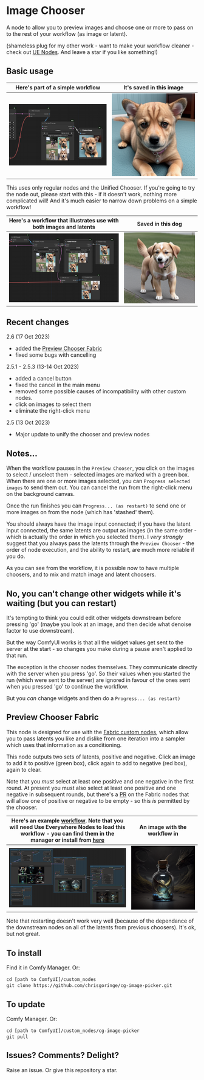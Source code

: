# Image Chooser

A node to allow you to preview images and choose one or more to pass on to the rest of your workflow (as image or latent). 

(shameless plug for my other work - want to make your workflow cleaner - check out [UE Nodes](https://github.com/chrisgoringe/cg-use-everywhere). And leave a star if you like something!)

## Basic usage

|Here's part of a simple workflow|It's saved in this image|
|-|-|
|![workflow](docs/Screenshot.png)|![dog](docs/dog.png)

This uses only regular nodes and the Unified Chooser. If you're going to try the node out, please start with this - if it doesn't work, nothing more complicated will! And it's much easier to narrow down problems on a simple workflow!

|Here's a workflow that illustrates use with both images and latents|Saved in this dog|
|-|-|
|![workflow](docs/Screenshot%20both.png)|![dog](docs/both.png)

## Recent changes

2.6 (17 Oct 2023)
- added the [Preview Chooser Fabric](#preview-chooser-fabric)
- fixed some bugs with cancelling

2.5.1 - 2.5.3 (13-14 Oct 2023)
- added a cancel button
- fixed the cancel in the main menu
- removed some possible causes of incompatibility with other custom nodes.
- click on images to select them
- eliminate the right-click menu

2.5 (13 Oct 2023)
- Major update to unify the chooser and preview nodes

## Notes...

When the workflow pauses in the `Preview Chooser`, you click on the images to select / unselect them - selected images are marked with a green box. When there are one or more images selected, you can `Progress selected images` to send them out. You can cancel the run from the right-click menu on the background canvas.

Once the run finishes you can `Progress... (as restart)` to send one or more images on from the node (which has 'stashed' them).

You should always have the image input connected; if you have the latent input connected, the same latents are output as images (in the same order - which is actually the order in which you selected them). I *very strongly* suggest that you always pass the latents through the `Preview Chooser` - the order of node execution, and the ability to restart, are much more reliable if you do.

As you can see from the workflow, it is possible now to have multiple choosers, and to mix and match image and latent choosers.

## No, you can't change other widgets while it's waiting (but you can restart)

It's tempting to think you could edit other widgets downstream before pressing 'go' (maybe you look at an image, and then decide what denoise factor to use downstream). 

But the way ComfyUI works is that all the widget values get sent to the server at the start - so changes you make during a pause aren't applied to that run.

The exception is the chooser nodes themselves. They communicate directly with the server when you press 'go'. So their values when you started the run (which were sent to the server) are ignored in favour of the ones sent when you pressed 'go' to continue the workflow. 

But you *can* change widgets and then do a `Progress... (as restart)`

## Preview Chooser Fabric

This node is designed for use with the [Fabric custom nodes](https://github.com/ssitu/ComfyUI_fabric), which allow you to pass latents you like and dislike from one iteration into a sampler which uses that information as a conditioning.

This node outputs two sets of latents, positive and negative. Click an image to add it to positive (green box), click again to add to negative (red box), again to clear.

Note that you *must* select at least one positive and one negative in the first round. At present you must also select at least one positive and one negative in subsequent rounds, but there's a [PR](https://github.com/ssitu/ComfyUI_fabric/pull/12) on the Fabric nodes that will allow one of positive or negative to be empty - so this *is* permitted by the chooser.

|Here's an example [workflow](docs/fabric-workflow.json). Note that you will need Use Everywhere Nodes to load this workflow - you can find them in the manager or install from [here](https://github.com/chrisgoringe/cg-use-everywhere)|An image with the workflow in|
|-|-|
|![workflow](docs/fabric-screen.png)|![dragon](docs/fabric.png)|

Note that restarting doesn't work very well (because of the dependance of the downstream nodes on all of the latents from previous choosers). It's ok, but not great.

## To install

Find it in Comfy Manager. Or:

```
cd [path to ComfyUI]/custom_nodes
git clone https://github.com/chrisgoringe/cg-image-picker.git
```

## To update

Comfy Manager. Or:

```
cd [path to ComfyUI]/custom_nodes/cg-image-picker
git pull
```



## Issues? Comments? Delight?

Raise an issue. Or give this repository a star.
